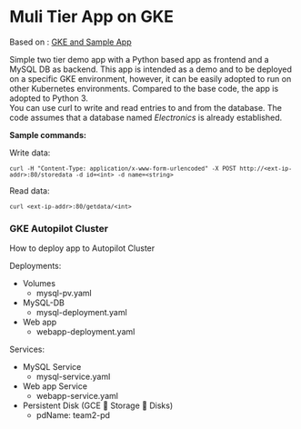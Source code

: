 # Muli Tier App on GKE

Based on : [GKE and Sample App](https://github.com/velotio-tech/GKE-and-Sample-App)

Simple two tier demo app with a Python based app as frontend and a MySQL DB as backend.
This app is intended as a demo and to be deployed on a specific GKE environment, however, it can be easily adopted to run on other Kubernetes environments. Compared to the base code, the app is adopted to Python 3.  
You can use curl to write and read entries to and from the database. The code assumes that a database named *Electronics* is already established.  

**Sample commands:**

Write data:

<span style="font-family:Courier; font-size:12;"> `curl -H "Content-Type: application/x-www-form-urlencoded" -X POST http://<ext-ip-addr>:80/storedata -d id=<int> -d name=<string>` </span>

Read data:

<span style="font-family:Courier; font-size:12;"> `curl <ext-ip-addr>:80/getdata/<int>` </span>

### GKE Autopilot Cluster

How to deploy app to Autopilot Cluster

Deployments:

* Volumes
  * mysql-pv.yaml
* MySQL-DB
  * mysql-deployment.yaml
* Web app
  * webapp-deployment.yaml

Services:

* MySQL Service
  * mysql-service.yaml
* Web app Service
  * webapp-service.yaml
* Persistent Disk (GCE  Storage  Disks)
  * pdName: team2-pd
